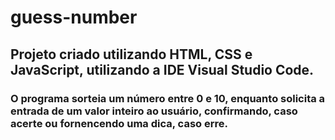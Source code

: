 # guess-number

## Projeto criado utilizando HTML, CSS e JavaScript, utilizando a IDE Visual Studio Code.

### O programa sorteia um número entre 0 e 10, enquanto solicita a entrada de um valor inteiro ao usuário, confirmando, caso acerte ou fornencendo uma dica, caso erre.
